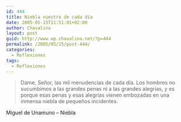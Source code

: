 ```yaml
---
id: 444
title: Niebla nuestra de cada día
date: 2005-05-15T11:51:01+02:00
author: Chavalina
layout: post
guid: http://www.wp.chavalina.net/?p=444
permalink: /2005/05/15/post-444/
categories:
  - Reflexiones
tags:
  - Reflexiones
---
```

<blockquote cite="Miguel de Unamuno, Niebla">
  <p>
    Dame, Señor, las mil menudencias de cada día. Los hombres no sucumbimos a las grandes penas ni a las grandes alegrías, y es porque esas penas y esas alegrías vienen embozadas en una inmensa niebla de pequeños incidentes.
  </p>
</blockquote>

<span class="cita">Miguel de Unamuno &#8211; Niebla</span>
